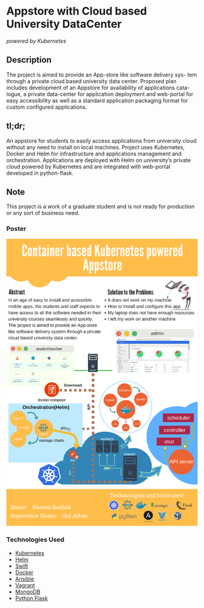 # Appstore with Cloud based University DataCenter
*powered by Kubernetes*

## Description
The project is aimed to provide an App-store like software delivery sys-
tem through a private cloud based university data center. Proposed plan
includes development of an Appstore for availability of applications cata-
logue, a private data-center for application deployment and web-portal for
easy accessibility as well as a standard application packaging format for
custom configured applications.

## tl;dr;
An appstore for students to easily access applications from university cloud without any need to install on local machines.
Project uses Kubernetes, Docker and Helm for infrastructure and applications
management and orchestration. Applications are deployed with Helm on university’s
private cloud powered by Kubernetes and are integrated with web-portal developed in python-flask.

## Note
This project is a work of a graduate student and is not ready for production or any sort of business need.

### Poster
![poster](EducationalCloudResources/poster.png)

### Technologies Used
+ [Kubernetes](https://kubernetes.io/)
+ [Helm](https://helm.sh/)
+ [Swift](https://github.com/appscode/swift)
+ [Docker](https://www.docker.com/)
+ [Ansible](https://www.ansible.com/)
+ [Vagrant](https://www.vagrantup.com/)
+ [MongoDB](https://www.mongodb.com/)
+ [Python Flask](flask.pocoo.org/)
